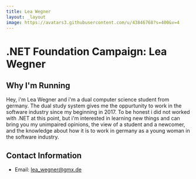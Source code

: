 ```yaml
---
title: Lea Wegner
layout: _layout
image: https://avatars3.githubusercontent.com/u/43846768?s=400&v=4
---
```


# .NET Foundation Campaign: Lea Wegner

## Why I'm Running
Hey, i'm Lea Wegner and i'm a dual computer science student from germany. 
The dual study system gives me the oppurtunity to work in the software industry since my beginning in 2017. To be honest i did not worked with .NET at this point, but i'm interested in learning new things and can bring you my unimpaired opinions, the view of a student and a newcomer, and the knowledge about how it is to work in germany as a young woman in the software industry.

## Contact Information
* Email: lea_wegner@gmx.de

